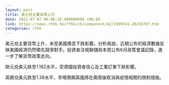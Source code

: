 ```yaml
---
layout: post
title: 美元兌主要貨幣上升
date: 2021-07-07 06:08:28.000000000 +08:00
link: https://news.rthk.hk/rthk/ch/component/k2/1599541-20210707.htm
categories: rthk
---
```


美元兌主要貨幣上升，未受美國債息下跌影響。分析員說，近期公布的經濟數據反映美國經濟仍然領先競爭對手。投資者注視聯儲局本周公布6月政策會議記錄，進一步了解貨幣政策走向。

歐元兌美元跌至1.182水平，受德國投資者信心及工業訂單下跌影響。

英鎊兌美元跌至1.38水平，市場預期英國將在兩周後取消與疫情相關的限制措施。
